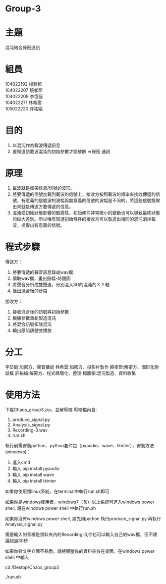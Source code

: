 # Group-3 

# 主題
混沌結合保密通訊

# 組員      
104022192  楊馥榕    
104022207  饒孝節    
104022209  李岱庭    
104022271  林希雲    
105022220  許祐綸     

# 目的       
1. 以混沌作為載波傳遞訊息
2. 要知道該載波混沌的初始參數才能破解 =>保密 通訊

# 原理
1. 載波就是攜帶信息/信號的波形。
2. 將要傳遞的信號加載到載波的信號上，接收方按照載波的頻率來接收傳遞的信號，有意義的信號波的波幅與無意義的信號的波幅是不同的，將這些信號提取出來就是傳送方要傳遞的信息。
3. 混沌受初始狀態影響的敏感性，初始條件非常微小的變動也可以導致最終狀態的巨大差別。所以唯有知道初始條件的接收方可以製造出相同的混沌消掉載波，提取出有意義的信號。

# 程式步驟
 傳送方：
 1. 將要傳遞的聲音訊息錄成wav檔
 2. 讀取wav檔，畫出振幅-時間圖
 3. 將聲音分析成雙聲道，分別混入3D的混沌的ＸＹ軸
 4. 播出混合後的音檔
 
 接收方：
1. 接收混合後的訊號與初始參數
2. 根據參數重新製造混沌
3. 將混合訊號扣除混沌
4. 輸出原始訊號並播放

# 分工
李岱庭:加密方、聲音播放
林希雲:加密方、投影片製作
饒孝節:解密方、圖形化對話框
許祐綸:解密方、程式碼簡化、整理
楊馥榕:混沌製造、資料收集    

# 使用方法
下載Chaos_group3.zip，並解壓縮
壓縮檔內含:
1. produce_signal.py 
2. Analysis_signal.py 
3. Recording-3.wav 
4. run.sh 

執行前需安裝python、python套件包（pyaudio、wave、tkinter），安裝方法(windows)：
1. 進入cmd
2. 輸入 pip install pyaudio
3. 輸入 pip install wave
4. 輸入 pip install tkinter

 如果你使用類linux系統，在terminal中執行run.sh即可
 
 如果你是windows使用者，windows7（含）以上系統可進入windows power shell, 請在windows power shell 中執行run.sh
 
 如果你沒有windows power shell, 請先用python 執行produce_signal.py 再執行Analysis_signal.py
 
 需要輸入的音檔是資料夾內的Recording-3,你也可以輸入自己的wav檔，但不建議超過30秒
 
 如果你對文字介面不熟悉，請將解壓後的資料夾放在桌面，在windows power shell 中輸入
 
 cd /Destop/Chaos_group3
 
 ./run.sh

